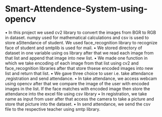 # Smart-Attendence-System-using-opencv
•	In this project we used cv2 library to convert the images from BGR to RGB in dataset. numpy  used for mathematical calculations and csv is used to store aSttendance of student. We used face_recognition library  to recognize face of student and smtplib is used for mail.
•	We stored directory of dataset in one variable using os library after that we read each image from that list and append that image into new list.
•	We made one function in which we take encoding of each image from that list using cv2 and face_recognition libraries after that store thsese encoded images into new list and return that list.
•	We gave three choice to user i.e. take attendance ,registration and send attendance.
•	In take attendance, we access webcam using opencv after that we compare the image of the user with encoded images in the list. If the face matches with encoded image then store the attendance into the excel file using csv library
•	In registration, we take name as input from user after that access the camera to take a picture and store that picture into the dataset.
•	In send attendance, we send the csv file to the respective teacher using smtp library.


